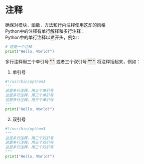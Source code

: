 # 注释
确保对模块，函数，方法和行内注释使用这却的风格  
Python中的注释有单行解释和多行注释：   
Python中的单行注释以<span style="padding: 0.2em;margin: 0;background-color: #eceae6;border-radius: 3px;font-weight: bold;">#</span>开头，例如：
```python
# 这是一个注释
print("Hello, World!")
```
多行注释用三个单引号<span style="padding: 0.2em;margin: 0;background-color: #eceae6;border-radius: 3px;font-weight: bold;">'''</span>
或者三个双引号<span style="padding: 0.2em;margin: 0;background-color: #eceae6;border-radius: 3px;font-weight: bold;">"""</span>
将注释括起来，例如：  
1. 单引号
```python
#!/usr/bin/python3 
'''
这是多行注释，用三个单引号
这是多行注释，用三个单引号 
这是多行注释，用三个单引号
'''
print("Hello, World!")
```
2. 双引号
```python
#!/usr/bin/python3 
"""
这是多行注释，用三个双引号
这是多行注释，用三个双引号 
这是多行注释，用三个双引号
"""
print("Hello, World!")
```